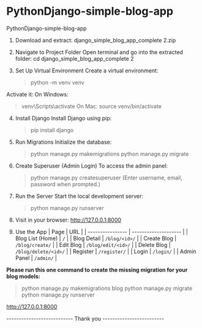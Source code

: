 # PythonDjango-simple-blog-app
PythonDjango-simple-blog-app

1. Download and extract: django_simple_blog_app_complete 2.zip

2. Navigate to Project Folder
   Open terminal and go into the extracted folder:
   cd django_simple_blog_app_complete 2

3. Set Up Virtual Environment
   Create a virtual environment:
   > python -m venv venv

Activate it:
On Windows:
   > venv\Scripts\activate
On Mac: 
   > source venv/bin/activate

4. Install Django
  Install Django using pip:
     > pip install django

5. Run Migrations
   Initialize the database:
      > python manage.py makemigrations
      > python manage.py migrate

6. Create Superuser (Admin Login)
To access the admin panel:
   > python manage.py createsuperuser
(Enter username, email, password when prompted.)

7. Run the Server
Start the local development server:
   > python manage.py runserver

8. Visit in your browser:
   http://127.0.0.1:8000

9. Use the App
    | Page             | URL                  |
| ---------------- | -------------------- |
| Blog List (Home) | `/`                  |
| Blog Detail      | `/blog/<id>/`        |
| Create Blog      | `/blog/create/`      |
| Edit Blog        | `/blog/edit/<id>/`   |
| Delete Blog      | `/blog/delete/<id>/` |
| Register         | `/register/`         |
| Login            | `/login/`            |
| Admin Panel      | `/admin/`            |

**Please run this one command to create the missing migration for your blog models:**
   > python manage.py makemigrations blog
   > python manage.py migrate
   > python manage.py runserver

http://127.0.0.1:8000

--------------------------- Thank you -------------------------


